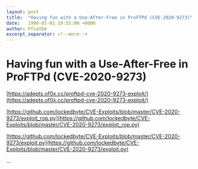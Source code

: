 ```yaml
---
layout: post
title:  "Having fun with a Use-After-Free in ProFTPd (CVE-2020-9273)"
date:   1990-01-01 19:55:00 +0000
author: PfiatDe
excerpt_separator: <!--more-->
---
```


# Having fun with a Use-After-Free in ProFTPd (CVE-2020-9273)

[https://adepts.of0x.cc/proftpd-cve-2020-9273-exploit/](https://adepts.of0x.cc/proftpd-cve-2020-9273-exploit/)

[https://github.com/lockedbyte/CVE-Exploits/blob/master/CVE-2020-9273/exploit_rop.py](https://github.com/lockedbyte/CVE-Exploits/blob/master/CVE-2020-9273/exploit_rop.py)

[https://github.com/lockedbyte/CVE-Exploits/blob/master/CVE-2020-9273/exploit.py](https://github.com/lockedbyte/CVE-Exploits/blob/master/CVE-2020-9273/exploit.py)

...
<!--more-->

